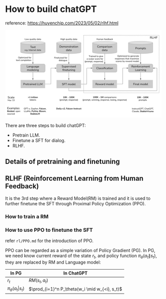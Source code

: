 # How to build chatGPT

reference: https://huyenchip.com/2023/05/02/rlhf.html

![ChatGPT dev steps](./images/1-chatgpt-training.png)

There are three steps to build chatGPT:
- Pretrain LLM.
- Finetune a SFT for dialog.
- RLHF.

## Details of pretraining and finetuning

## RLHF (Reinforcement Learning from Human Feedback)
It is the 3rd step where a Reward Model(RM) is trained and it is used to further finetune the SFT through Proximal Policy Optimization (PPO).

### How to train a RM
### How to use PPO to finetune the SFT

refer `rl/PPO.md` for the introduction of PPO.

PPO can be regarded as a simple variation of Policy Gradient (PG). In PG, we need know current reward of the state $r_t$,
and policy function $\pi_{\theta}(a_t \| s_t)$, they are replaced by RM and Language model:

| In PG | In ChatGPT |
|----------|----------|
| $r_t$  | $RM(s_t, a_t)$  |
| $\pi_{\theta}(a_t \| s_t)$ | $\prod_{i=1}^n P_\theta(w_i \mid w_{<i}, s_t)$ |


